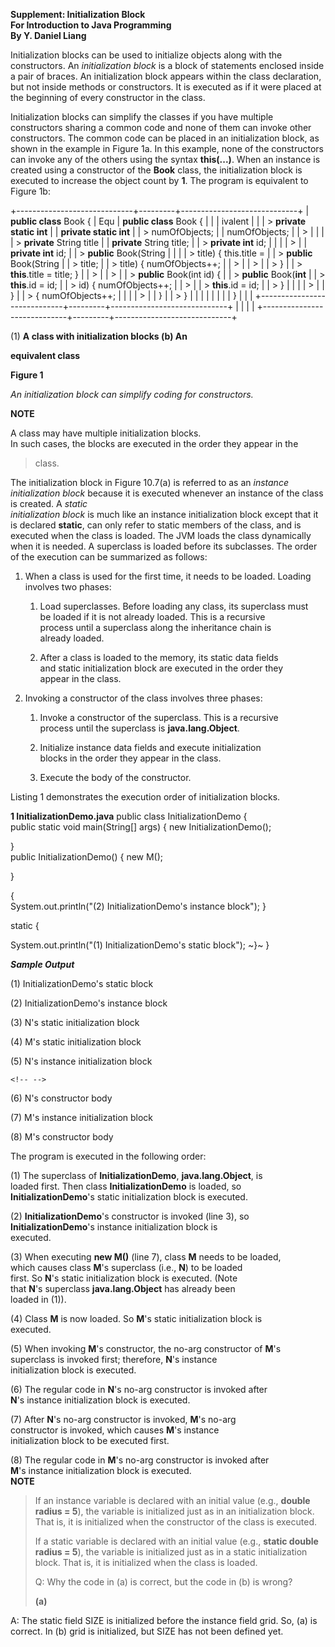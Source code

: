 **Supplement: Initialization Block\
For Introduction to Java Programming\
By Y. Daniel Liang**

Initialization blocks can be used to initialize objects along with the
constructors. An *initialization block* is a block of statements
enclosed inside a pair of braces. An initialization block appears within
the class declaration, but not inside methods or constructors. It is
executed as if it were placed at the beginning of every constructor in
the class.

Initialization blocks can simplify the classes if you have multiple
constructors sharing a common code and none of them can invoke other
constructors. The common code can be placed in an initialization block,
as shown in the example in Figure 1a. In this example, none of the
constructors can invoke any of the others using the syntax
**this(\...)**. When an instance is created using a constructor of the
**Book** class, the initialization block is executed to increase the
object count by **1**. The program is equivalent to Figure 1b:

+-----------------------------+---------+-----------------------------+
| **public class** Book {     | Equ     | **public class** Book {     |
|                             | ivalent |                             |
| > **private static int**    |         | **private static int**      |
| > numOfObjects;             |         | numOfObjects;               |
| >                           |         |                             |
| > **private** String title  |         | **private** String title;   |
| > **private int** id;       |         |                             |
| >                           |         | **private int** id;         |
| > **public** Book(String    |         |                             |
| > title) { this.title =     |         | > **public** Book(String    |
| > title;                    |         | > title) { numOfObjects++;  |
| >                           |         | >                           |
| > }                         |         | > **this**.title = title; } |
| >                           |         | >                           |
| > **public** Book(int id) { |         | > **public** Book(**int**   |
| > **this**.id = id;         |         | > id) { numOfObjects++;     |
| >                           |         | > **this**.id = id;         |
| > }                         |         |                             |
| >                           |         | }                           |
| > { numOfObjects++;         |         |                             |
| >                           |         | }                           |
| > }                         |         |                             |
|                             |         |                             |
| }                           |         |                             |
+-----------------------------+---------+-----------------------------+
|                             |         |                             |
+-----------------------------+---------+-----------------------------+

(1) **A class with initialization blocks (b) An**

**equivalent class**

**Figure 1**

*An initialization block can simplify coding for constructors.*

**NOTE**

A class may have multiple initialization blocks.  
In such cases, the blocks are executed in the order they appear in the
> class.

The initialization block in Figure 10.7(a) is referred to as an
*instance initialization block* because it is executed whenever an
instance of the class is created. A *static\
initialization block* is much like an instance initialization block
except that it is declared **static**, can only refer to static members
of the class, and is executed when the class is loaded. The JVM loads
the class dynamically when it is needed. A superclass is loaded before
its subclasses. The order of the execution can be summarized as follows:

1.  When a class is used for the first time, it needs to be loaded.
    Loading involves two phases:

    1.  Load superclasses. Before loading any class, its superclass must  
be loaded if it is not already loaded. This is a recursive  
process until a superclass along the inheritance chain is  
already loaded.

    2.  After a class is loaded to the memory, its static data fields  
and static initialization block are executed in the order they  
appear in the class.

2.  Invoking a constructor of the class involves three phases:

    1.  Invoke a constructor of the superclass. This is a recursive  
process until the superclass is **java.lang.Object**.

    2.  Initialize instance data fields and execute initialization  
blocks in the order they appear in the class.

    3.  Execute the body of the constructor.

Listing 1 demonstrates the execution order of initialization blocks.

**1 InitializationDemo.java** public class InitializationDemo {  
public static void main(String\[\] args) { new InitializationDemo();

}  
public InitializationDemo() { new M();

}

{  
System.out.println(\"(2) InitializationDemo\'s instance block\"); }

static {

System.out.println(\"(1) InitializationDemo\'s static block\"); ~}~ }

***Sample Output***

(1) InitializationDemo\'s static block

(2) InitializationDemo\'s instance block

(3) N\'s static initialization block

(4) M\'s static initialization block

(5) N\'s instance initialization block

```{=html}
<!-- -->
```
(6) N\'s constructor body

(7) M\'s instance initialization block

(8) M\'s constructor body

The program is executed in the following order:

(1) The superclass of **InitializationDemo**, **java.lang.Object**, is  
loaded first. Then class **InitializationDemo** is loaded, so  
**InitializationDemo**'s static initialization block is executed.

(2) **InitializationDemo**'s constructor is invoked (line 3), so  
**InitializationDemo**'s instance initialization block is  
executed.

(3) When executing **new M()** (line 7), class **M** needs to be loaded,  
which causes class **M**'s superclass (i.e., **N**) to be loaded  
first. So **N**'s static initialization block is executed. (Note  
that **N**'s superclass **java.lang.Object** has already been  
loaded in (1)).

(4) Class **M** is now loaded. So **M**'s static initialization block is  
executed.

(5) When invoking **M**'s constructor, the no-arg constructor of **M**'s  
superclass is invoked first; therefore, **N**'s instance  
initialization block is executed.

(6) The regular code in **N**'s no-arg constructor is invoked after  
**N**'s instance initialization block is executed.

(7) After **N**'s no-arg constructor is invoked, **M**'s no-arg  
constructor is invoked, which causes **M**'s instance  
initialization block to be executed first.

(8) The regular code in **M**'s no-arg constructor is invoked after  
**M**'s instance initialization block is executed.  
**NOTE**
>
> If an instance variable is declared with an initial value (e.g.,
> **double radius = 5**), the variable is initialized just as in an
> initialization block. That is, it is initialized when the constructor
> of the class is executed.
>
> If a static variable is declared with an initial value (e.g., **static
> double radius = 5**), the variable is initialized just as in a static
> initialization block. That is, it is initialized when the class is
> loaded.
>
> Q: Why the code in (a) is correct, but the code in (b) is wrong?
>
> **(a)**

A: The static field SIZE is initialized before the instance field grid.
So, (a) is correct. In (b) grid is initialized, but SIZE has not been
defined yet.
